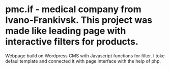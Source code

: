# pmc.if - medical company from Ivano-Frankivsk. This project was made like leading page with interactive filters for products. 
Webpage build on Wordpress CMS with Javascript functions for filter. I toke defaul template and connected it with page interface 
with the help of php.        
